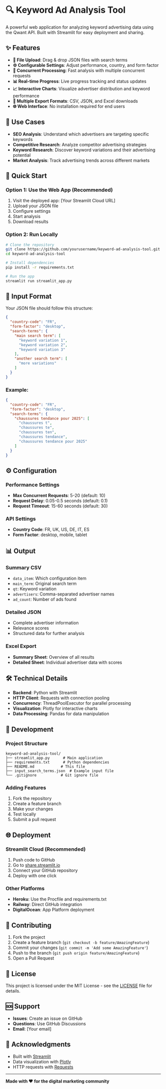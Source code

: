 # 🔍 Keyword Ad Analysis Tool

A powerful web application for analyzing keyword advertising data using the Qwant API. Built with Streamlit for easy deployment and sharing.

## ✨ Features

- **📁 File Upload**: Drag & drop JSON files with search terms
- **⚙️ Configurable Settings**: Adjust performance, country, and form factor
- **🚀 Concurrent Processing**: Fast analysis with multiple concurrent requests
- **📊 Real-time Progress**: Live progress tracking and status updates
- **📈 Interactive Charts**: Visualize advertiser distribution and keyword performance
- **💾 Multiple Export Formats**: CSV, JSON, and Excel downloads
- **🌐 Web Interface**: No installation required for end users

## 🎯 Use Cases

- **SEO Analysis**: Understand which advertisers are targeting specific keywords
- **Competitive Research**: Analyze competitor advertising strategies
- **Keyword Research**: Discover keyword variations and their advertising potential
- **Market Analysis**: Track advertising trends across different markets

## 🚀 Quick Start

### Option 1: Use the Web App (Recommended)
1. Visit the deployed app: [Your Streamlit Cloud URL]
2. Upload your JSON file
3. Configure settings
4. Start analysis
5. Download results

### Option 2: Run Locally

```bash
# Clone the repository
git clone https://github.com/yourusername/keyword-ad-analysis-tool.git
cd keyword-ad-analysis-tool

# Install dependencies
pip install -r requirements.txt

# Run the app
streamlit run streamlit_app.py
```

## 📁 Input Format

Your JSON file should follow this structure:

```json
{
  "country-code": "FR",
  "form-factor": "desktop",
  "search-terms": {
    "main search term": [
      "keyword variation 1",
      "keyword variation 2",
      "keyword variation 3"
    ],
    "another search term": [
      "more variations"
    ]
  }
}
```

### Example:
```json
{
  "country-code": "FR",
  "form-factor": "desktop",
  "search-terms": {
    "chaussures tendance pour 2025": [
      "chaussures t",
      "chaussures te",
      "chaussures ten",
      "chaussures tendance",
      "chaussures tendance pour 2025"
    ]
  }
}
```

## ⚙️ Configuration

### Performance Settings
- **Max Concurrent Requests**: 5-20 (default: 10)
- **Request Delay**: 0.05-0.5 seconds (default: 0.1)
- **Request Timeout**: 15-60 seconds (default: 30)

### API Settings
- **Country Code**: FR, UK, US, DE, IT, ES
- **Form Factor**: desktop, mobile, tablet

## 📊 Output

### Summary CSV
- `data_item`: Which configuration item
- `main_term`: Original search term
- `qt`: Keyword variation
- `advertisers`: Comma-separated advertiser names
- `ad_count`: Number of ads found

### Detailed JSON
- Complete advertiser information
- Relevance scores
- Structured data for further analysis

### Excel Export
- **Summary Sheet**: Overview of all results
- **Detailed Sheet**: Individual advertiser data with scores

## 🛠️ Technical Details

- **Backend**: Python with Streamlit
- **HTTP Client**: Requests with connection pooling
- **Concurrency**: ThreadPoolExecutor for parallel processing
- **Visualization**: Plotly for interactive charts
- **Data Processing**: Pandas for data manipulation

## 🔧 Development

### Project Structure
```
keyword-ad-analysis-tool/
├── streamlit_app.py      # Main application
├── requirements.txt      # Python dependencies
├── README.md            # This file
├── input_search_terms.json  # Example input file
└── .gitignore           # Git ignore file
```

### Adding Features
1. Fork the repository
2. Create a feature branch
3. Make your changes
4. Test locally
5. Submit a pull request

## 🌐 Deployment

### Streamlit Cloud (Recommended)
1. Push code to GitHub
2. Go to [share.streamlit.io](https://share.streamlit.io)
3. Connect your GitHub repository
4. Deploy with one click

### Other Platforms
- **Heroku**: Use the Procfile and requirements.txt
- **Railway**: Direct GitHub integration
- **DigitalOcean**: App Platform deployment

## 🤝 Contributing

1. Fork the project
2. Create a feature branch (`git checkout -b feature/AmazingFeature`)
3. Commit your changes (`git commit -m 'Add some AmazingFeature'`)
4. Push to the branch (`git push origin feature/AmazingFeature`)
5. Open a Pull Request

## 📝 License

This project is licensed under the MIT License - see the [LICENSE](LICENSE) file for details.

## 🆘 Support

- **Issues**: Create an issue on GitHub
- **Questions**: Use GitHub Discussions
- **Email**: [Your email]

## 🙏 Acknowledgments

- Built with [Streamlit](https://streamlit.io/)
- Data visualization with [Plotly](https://plotly.com/)
- HTTP requests with [Requests](https://requests.readthedocs.io/)

---

**Made with ❤️ for the digital marketing community** 